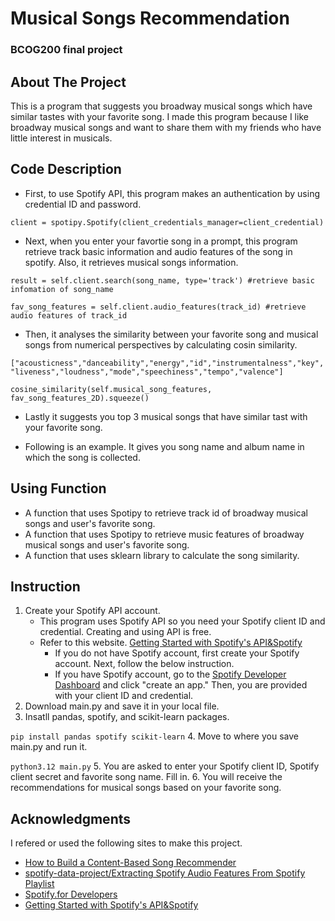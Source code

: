 # Musical Songs Recommendation
### BCOG200 final project 
## About The Project 
This is a program that suggests you broadway musical songs which have similar tastes with your favorite song.
I made this program because I like broadway musical songs and want to share them with my friends who have little interest in musicals.

## Code Description
* First, to use Spotify API, this program makes an authentication by using credential ID and password.

`client = spotipy.Spotify(client_credentials_manager=client_credential)`

* Next, when you enter your favortie song in a prompt, this program retrieve track basic information and audio features of the song in spotify.
Also, it retrieves musical songs information.

`result = self.client.search(song_name, type='track') #retrieve basic infomation of song_name`

`fav_song_features = self.client.audio_features(track_id) #retrieve audio features of track_id`

* Then, it analyses the similarity between your favorite song and musical songs from numerical perspectives by calculating cosin similarity.

`["acousticness","danceability","energy","id","instrumentalness","key","liveness","loudness","mode","speechiness","tempo","valence"]`

`cosine_similarity(self.musical_song_features, fav_song_features_2D).squeeze()`

* Lastly it suggests you top 3 musical songs that have similar tast with your favorite song.

* Following is an example. It gives you song name and album name in which the song is collected.

## Using Function
* A function that uses Spotipy to retrieve track id of broadway musical songs and user's favorite song.
* A function that uses Spotipy to retrieve music features of broadway musical songs and user's favorite song.
* A function that uses sklearn library to calculate the song similarity.

## Instruction
1. Create your Spotify API account.
   - This program uses Spotify API so you need your Spotify client ID and credential. Creating and using API is free. 
   - Refer to this website. [Getting Started with Spotify's API&Spotify](https://medium.com/@maxtingle/getting-started-with-spotifys-api-spotipy-197c3dc6353b)
     - If you do not have Spotify account, first create your Spotify account. Next, follow the below instruction. 
     - If you have Spotify account, go to the [Spotify Developer Dashboard](https://developer.spotify.com/dashboard/) and click "create an app." Then, you are provided with your client ID and credential.
2. Download main.py and save it in your local file.
3. Insatll pandas, spotify, and scikit-learn packages.

`pip install pandas spotify scikit-learn`
4. Move to where you save main.py and run it.

`python3.12 main.py`
5. You are asked to enter your Spotify client ID, Spotify client secret and favorite song name. Fill in.
6. You will receive the recommendations for musical songs based on your favorite song.

## Acknowledgments
I refered or used the following sites to make this project.
* [How to Build a Content-Based Song Recommender](https://georgepaskalev.medium.com/how-to-build-a-content-based-song-recommender-4346edbfa5cf)
* [spotify-data-project/Extracting Spotify Audio Features From Spotify Playlist](https://github.com/simon-th/spotify-data-project/blob/master/Extracting%20Spotify%20Audio%20Features.ipynb)
* [Spotify.for Developers](https://developer.spotify.com/documentation/web-api/reference/search)
* [Getting Started with Spotify's API&Spotify](https://medium.com/@maxtingle/getting-started-with-spotifys-api-spotipy-197c3dc6353b)
